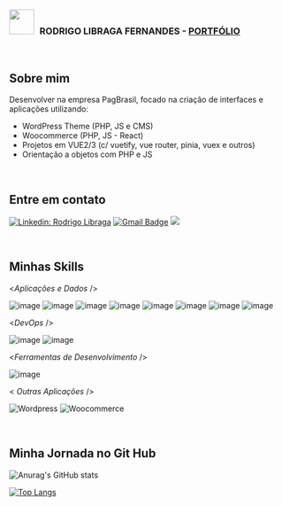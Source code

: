 
<div align="left">
 
 <h3> 
  <kbd> <img width="45" src="https://user-images.githubusercontent.com/112429915/204029797-56b489be-5daf-4336-99a2-ffcf29f43ef6.png" />   </kbd>
  RODRIGO LIBRAGA FERNANDES - <a href="https://portfolio-rodrigolibragawebdev.vercel.app" target="_blank"> PORTFÓLIO </a>
 </h3>

 <br>
 
<h2>Sobre mim</h2> 

Desenvolver na empresa PagBrasil, focado na criação de interfaces e aplicações utilizando: 
- WordPress Theme (PHP, JS e CMS)
- Woocommerce (PHP, JS - React)
- Projetos em VUE2/3 (c/ vuetify, vue router, pinia, vuex e outros)
- Orientação a objetos com PHP e JS

<br>
  
<h2>Entre em contato</h2>

[![Linkedin: Rodrigo Libraga](https://img.shields.io/badge/-rodrigolibraga-blue?style=for-the-badge&logo=Linkedin&logoColor=white&link=https://www.linkedin.com/in/rodrigo-libraga-fernandes-23741212b/)](https://www.linkedin.com/in/rodrigo-libraga-fernandes-23741212b/)
 [![Gmail Badge](https://img.shields.io/badge/-rodrigolibragawebdev@gmail.com-red?style=for-the-badge&logo=Gmail&logoColor=white&link=mailto:rodrigolibragawebdev@gmail.com)](mailto:rodrigolibragawebdev@gmail.com)
 <a href="https://api.whatsapp.com/send?phone=5551984724614" alt="WhatsApp">
  <img src="https://img.shields.io/badge/-WhatsApp-25d366?style=for-the-badge&labelColor=25d366&logo=whatsapp&logoColor=white&link=https://api.whatsapp.com/send?phone=5551984724614"/></a>

<br>

<h2>Minhas Skills </h2>

<*Aplicações e Dados* />

 ![image](https://img.shields.io/badge/PHP-777BB4?style=for-the-badge&logo=php&logoColor=white
)
 ![image](https://img.shields.io/badge/JavaScript-F7DF1E?style=for-the-badge&logo=javascript&logoColor=black
)
 ![image](https://img.shields.io/badge/React-20232A?style=for-the-badge&logo=react&logoColor=61DAFB
)
 ![image](https://img.shields.io/badge/Vue%20js-35495E?style=for-the-badge&logo=vuedotjs&logoColor=4FC08D
)
 ![image](https://img.shields.io/badge/HTML5-E34F26?style=for-the-badge&logo=html5&logoColor=white
)
 ![image](https://img.shields.io/badge/CSS3-1572B6?style=for-the-badge&logo=css3&logoColor=white
)
 ![image](https://img.shields.io/badge/Sass-CC6699?style=for-the-badge&logo=sass&logoColor=white
)
 ![image](https://img.shields.io/badge/Gulp-CF4647?style=for-the-badge&logo=gulp&logoColor=white
)

<*DevOps* />
  
 ![image](https://img.shields.io/badge/GitHub-100000?style=for-the-badge&logo=github&logoColor=white
)
 ![image](https://img.shields.io/badge/Git-E34F26?style=for-the-badge&logo=git&logoColor=white
)

<*Ferramentas de Desenvolvimento* />

 ![image](https://img.shields.io/badge/VSCode-0078D4?style=for-the-badge&logo=visual%20studio%20code&logoColor=white
)
  
< *Outras Aplicações* />
 
   ![Wordpress](https://img.shields.io/badge/WordPress-006E93?style=for-the-badge&logo=wordpress&logoColor=white
)
   ![Woocommerce](https://img.shields.io/badge/-Woocommerce-purple?style=for-the-badge&logo=woocommerce)

<br>

<h2>Minha Jornada no Git Hub </h2>

![Anurag's GitHub stats](https://github-readme-stats.vercel.app/api?username=rodrigolibragawebdev&theme=dark&show_icons=true)

[![Top Langs](https://github-readme-stats.vercel.app/api/top-langs/?username=rodrigolibragawebdev&theme=dark&layout=compact)](https://github.com/anuraghazra&theme=dark/github-readme-stats)

 </div>
